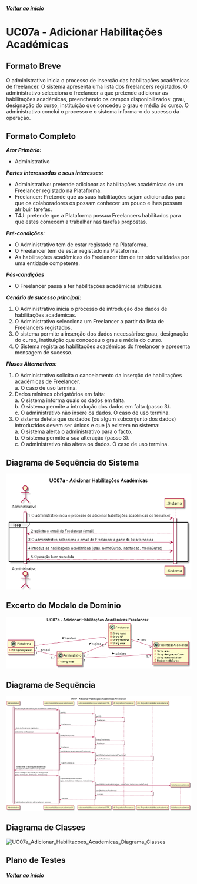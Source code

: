 ##### [Voltar ao início](https://github.com/blestonbandeiraUPSKILL/upskill_java1_labprg_grupo2/tree/main/README.md)

# UC07a - Adicionar Habilitações Académicas

## Formato Breve

O administrativo inicia o processo de inserção das habilitações académicas de freelancer. O sistema apresenta uma lista dos freelancers registados. O administrativo selecciona o freelancer a que pretende adicionar as habilitações académicas, preenchendo os campos disponibilizados: grau, designação do curso, instituição que concedeu o grau e média do curso. O administrativo conclui o processo e o sistema informa-o do sucesso da operação.

## Formato Completo

**_Ator Primário:_**

- Administrativo

**_Partes interessadas e seus interesses:_**

- Administrativo: pretende adicionar as habilitações académicas de um Freelancer registado na Plataforma.
- Freelancer: Pretende que as suas habilitações sejam adicionadas para que os colaboradores os possam conhecer um pouco e lhes possam atribuir tarefas.
- T4J: pretende que a Plataforma possua Freelancers habilitados para que estes comecem a trabalhar nas tarefas propostas.

**_Pré-condições:_**

- O Administrativo tem de estar registado na Plataforma.
- O Freelancer tem de estar registado na Plataforma.
- As habilitações académicas do Freelancer têm de ter sido validadas por uma entidade competente.

**_Pós-condições_**

- O Freelancer passa a ter habilitações académicas atribuídas.

**_Cenário de sucesso principal:_**

1. O Administrativo inicia o processo de introdução dos dados de habilitações académicas.
2. O Administrativo selecciona um Freelancer a partir da lista de Freelancers registados.
3. O sistema permite a inserção dos dados necessários: grau, designação do curso, instituição que concedeu o grau e média do curso.
4. O Sistema regista as habilitações académicas do freelancer e apresenta mensagem de sucesso. 

**_Fluxos Alternativos:_**

1. O Administrativo solicita o cancelamento da inserção de habilitações académicas de Freelancer. <br/>
    a. O caso de uso termina.
2. Dados mínimos obrigatórios em falta: <br/>
  a. O sistema informa quais os dados em falta. <br/>
  b. O sistema permite a introdução dos dados em falta (passo 3). <br/>
  c. O administrativo não insere os dados. O caso de uso termina.
3. O sistema deteta que os dados (ou algum subconjunto dos dados) introduzidos devem ser únicos e que já existem no sistema:<br/>
  a. O sistema alerta o administrativo para o facto.<br/>
  b. O sistema permite a sua alteração (passo 3).<br/>
  c. O administrativo não altera os dados. O caso de uso termina.


## Diagrama de Sequência do Sistema
![UC07a_Adicionar_Habilitacoes_Academicas_SSD](UC07a_Adicionar_Habilitacoes_Academicas_SSD.png)

## Excerto do Modelo de Domínio
![UC07a_Adicionar_Habilitacoes_Academicas_Modelo_Dominio](UC07a_Adicionar_Habilitacoes_Academicas_Modelo_Dominio.png)

## Diagrama de Sequência <br/>
![UC07a_Adicionar_Habilitacoes_Academicas_Diagrama_Sequencia](UC07a_Adicionar_Habilitacoes_Academicas_Diagrama_Sequencia.png)

## Diagrama de Classes <br/>
![UC07a_Adicionar_Habilitacoes_Academicas_Diagrama_Classes](UC07a_Adicionar_Habilitacoes_Academicas_Diagrama_Classes)

## Plano de Testes <br/>
[]()

##### [Voltar ao início](https://github.com/blestonbandeiraUPSKILL/upskill_java1_labprg_grupo2/tree/main/README.md)

